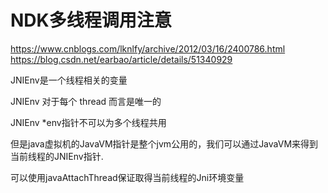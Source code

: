 # NDK多线程调用注意    

https://www.cnblogs.com/lknlfy/archive/2012/03/16/2400786.html     
https://blog.csdn.net/earbao/article/details/51340929     

JNIEnv是一个线程相关的变量

JNIEnv 对于每个 thread 而言是唯一的

JNIEnv *env指针不可以为多个线程共用

但是java虚拟机的JavaVM指针是整个jvm公用的，我们可以通过JavaVM来得到当前线程的JNIEnv指针.

可以使用javaAttachThread保证取得当前线程的Jni环境变量
